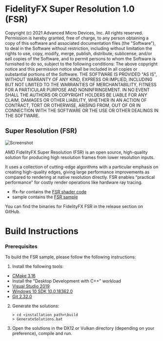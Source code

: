 # FidelityFX Super Resolution 1.0 (FSR) 

Copyright (c) 2021 Advanced Micro Devices, Inc. All rights reserved.
Permission is hereby granted, free of charge, to any person obtaining a copy
of this software and associated documentation files (the "Software"), to deal
in the Software without restriction, including without limitation the rights
to use, copy, modify, merge, publish, distribute, sublicense, and/or sell
copies of the Software, and to permit persons to whom the Software is
furnished to do so, subject to the following conditions:
The above copyright notice and this permission notice shall be included in
all copies or substantial portions of the Software.
THE SOFTWARE IS PROVIDED "AS IS", WITHOUT WARRANTY OF ANY KIND, EXPRESS OR
IMPLIED, INCLUDING BUT NOT LIMITED TO THE WARRANTIES OF MERCHANTABILITY,
FITNESS FOR A PARTICULAR PURPOSE AND NONINFRINGEMENT. IN NO EVENT SHALL THE
AUTHORS OR COPYRIGHT HOLDERS BE LIABLE FOR ANY CLAIM, DAMAGES OR OTHER
LIABILITY, WHETHER IN AN ACTION OF CONTRACT, TORT OR OTHERWISE, ARISING FROM,
OUT OF OR IN CONNECTION WITH THE SOFTWARE OR THE USE OR OTHER DEALINGS IN
THE SOFTWARE.

## Super Resolution (FSR)

![Screenshot](screenshot.png)

AMD FidelityFX Super Resolution (FSR) is an open source, high-quality solution for producing high resolution frames from lower resolution inputs.

It uses a collection of cutting-edge algorithms with a particular emphasis on creating high-quality edges, giving large performance improvements as compared to rendering at native resolution directly. FSR enables “practical performance” for costly render operations like hardware ray tracing.

- ffx-fsr contains the [FSR shader code](https://github.com/GPUOpen-Effects/FidelityFX-FSR/tree/master/ffx-fsr)
- sample contains the [FSR sample](https://github.com/GPUOpen-Effects/FidelityFX-FSR/tree/master/sample)

You can find the binaries for FidelityFX FSR in the release section on GitHub. 

# Build Instructions

### Prerequisites

To build the FSR sample, please follow the following instructions:

1) Install the following tools:

- [CMake 3.16](https://cmake.org/download/)
- Install the "Desktop Development with C++" workload
- [Visual Studio 2019](https://visualstudio.microsoft.com/downloads/)
- [Windows 10 SDK 10.0.18362.0](https://developer.microsoft.com/en-us/windows/downloads/windows-10-sdk)
- [Git 2.32.0](https://git-scm.com/downloads)

2) Generate the solutions:
    ```
    > cd <installation path>\build
    > GenerateSolutions.bat
    ```

3) Open the solutions in the DX12 or Vulkan directory (depending on your preference), compile and run.

